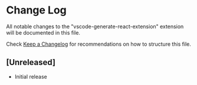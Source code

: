 # Change Log

All notable changes to the "vscode-generate-react-extension" extension will be documented in this file.

Check [Keep a Changelog](http://keepachangelog.com/) for recommendations on how to structure this file.

## [Unreleased]

- Initial release